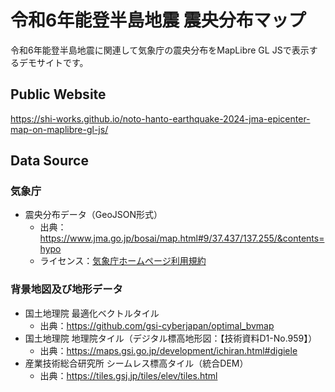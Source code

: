 # 令和6年能登半島地震 震央分布マップ
令和6年能登半島地震に関連して気象庁の震央分布をMapLibre GL JSで表示するデモサイトです。

## Public Website
https://shi-works.github.io/noto-hanto-earthquake-2024-jma-epicenter-map-on-maplibre-gl-js/

## Data Source
### 気象庁
- 震央分布データ（GeoJSON形式）
    - 出典：https://www.jma.go.jp/bosai/map.html#9/37.437/137.255/&contents=hypo
    - ライセンス：[気象庁ホームページ利用規約](https://www.jma.go.jp/jma/kishou/info/coment.html)

### 背景地図及び地形データ
- 国土地理院 最適化ベクトルタイル
    - 出典：https://github.com/gsi-cyberjapan/optimal_bvmap
- 国土地理院 地理院タイル（デジタル標高地形図：【技術資料D1-No.959】）
    - 出典：https://maps.gsi.go.jp/development/ichiran.html#digiele
- 産業技術総合研究所 シームレス標高タイル（統合DEM）
    - 出典：https://tiles.gsj.jp/tiles/elev/tiles.html
